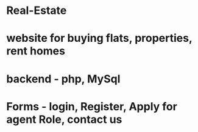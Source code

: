 # Real-Estate

# website for buying flats, properties, rent homes
# backend - php, MySql
# Forms - login, Register, Apply for agent Role, contact us


